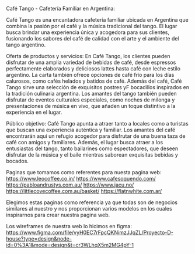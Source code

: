 Café Tango - Cafetería Familiar en Argentina:

Café Tango es una encantadora cafetería familiar ubicada en Argentina que combina la pasión por el café y la música tradicional del tango. El lugar busca brindar una experiencia única y acogedora para sus clientes, fusionando los sabores del café de calidad con el arte y el ambiente del tango argentino.

Oferta de productos y servicios:
En Café Tango, los clientes pueden disfrutar de una amplia variedad de bebidas de café, desde espressos perfectamente elaborados y deliciosos lattes hasta café con leche estilo argentino. La carta también ofrece opciones de café frío para los días calurosos, como cafés helados y batidos de café. Además del café, Café Tango sirve una selección de exquisitos postres yF bocadillos inspirados en la tradición culinaria argentina. Los amantes del tango también pueden disfrutar de eventos culturales especiales, como noches de milonga y presentaciones de música en vivo, que añaden un toque distintivo a la experiencia en el lugar.

Público objetivo:
Café Tango apunta a atraer tanto a locales como a turistas que buscan una experiencia auténtica y familiar. Los amantes del café encontrarán aquí un refugio acogedor para disfrutar de una buena taza de café con amigos y familiares. Además, el lugar busca atraer a los entusiastas del tango, tanto bailarines como espectadores, que deseen disfrutar de la música y el baile mientras saborean exquisitas bebidas y bocados.

Paginas que tomamos como referentes para nuesta pagina web:
https://www.leocoffee.co.in/
https://www.cafesoquendo.com/
https://pabloandrustys.com.au/
https://www.jacu.no/
https://littlecovecoffee.com.au/basket/
https://flatnwhite.com.ar/

Elegimos estas paginas como referencia ya que todas son de negocios similares al nuestro y nos proporcionan varios modelos en los cuales inspirarnos para crear nuestra pagina web.

Los wireframes de nuestra web lo hicimos en figma:
https://www.figma.com/file/vyH0EC7rFpcQKNimzJJqZL/Proyecto-D-house?type=design&node-id=0%3A1&mode=design&t=cr3WLhqX5m2MG4pY-1
